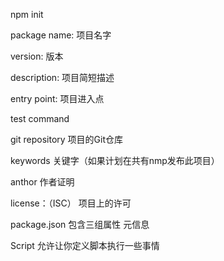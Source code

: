 npm init

package name: 项目名字

version: 版本

description: 项目简短描述

entry point: 项目进入点

test command

git repository 项目的Git仓库

keywords 关键字（如果计划在共有nmp发布此项目）

anthor 作者证明

license：（ISC） 项目上的许可

package.json 包含三组属性 元信息

Script 允许让你定义脚本执行一些事情